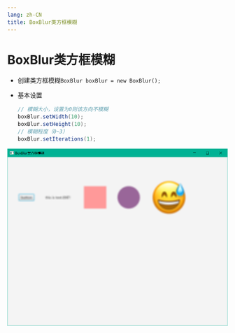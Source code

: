 ```yaml
---
lang: zh-CN
title: BoxBlur类方框模糊
---
```



# BoxBlur类方框模糊

* 创建类方框模糊`BoxBlur boxBlur = new BoxBlur();`

* 基本设置
  
    ```java
    // 模糊大小，设置为0则该方向不模糊
    boxBlur.setWidth(10);  
    boxBlur.setHeight(10);  
    // 模糊程度（0~3）  
    boxBlur.setIterations(1);
    ```
  
![](../assets/Pasted%20image%2020220616111049.png)